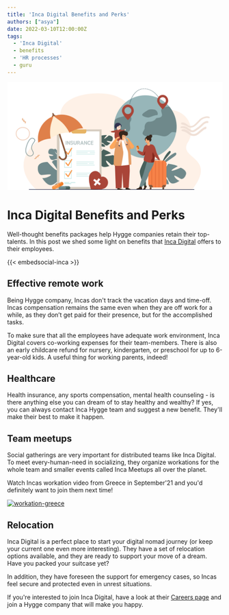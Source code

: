 ```yaml
---
title: 'Inca Digital Benefits and Perks'
authors: ["asya"]
date: 2022-03-10T12:00:00Z
tags:
  - 'Inca Digital'
  - benefits
  - 'HR processes'
  - guru
---
```


![Benefits](/img/posts/benefits.png)

# Inca Digital Benefits and Perks

Well-thought benefits packages help Hygge companies retain their top-talents. In this post we shed some light on benefits that [Inca Digital](https://inca.digital/) offers to their employees. 

{{< embedsocial-inca >}}

## Effective remote work

Being Hygge company, Incas don't track the vacation days and time-off. Incas compensation remains the same even when they are off work for a while, as they don’t get paid for their presence, but for the accomplished tasks. 

To make sure that all the employees have adequate work environment, Inca Digital covers co-working expenses for their team-members. There is also an early childcare refund for nursery, kindergarten, or preschool for up to 6-year-old kids. A useful thing for working parents, indeed!

## Healthcare 

Health insurance, any sports compensation, mental health counseling - is there anything else you can dream of to stay healthy and wealthy? If yes, you can always contact Inca Hygge team and suggest a new benefit. They'll make their best to make it happen.

## Team meetups

Social gatherings are very important for distributed teams like Inca Digital. To meet every-human-need in socializing, they organize workations for the whole team and smaller events called Inca Meetups all over the planet.

Watch Incas workation video from Greece in September'21 and you'd definitely want to join them next time!

[![workation-greece](http://img.youtube.com/vi/SvK9DAd4ruE/0.jpg)](http://www.youtube.com/watch?v=SvK9DAd4ruE "Workation Greece'21")

## Relocation

Inca Digital is a perfect place to start your digital nomad journey (or keep your current one even more interesting). They have a set of relocation options available, and they are ready to support your move of a dream. Have you packed your suitcase yet? 

In addition, they have foreseen the support for emergency cases, so Incas feel secure and protected even in unrest situations. 

If you're interested to join Inca Digital, have a look at their [Careers page](https://inca.digital/careers/) and join a Hygge company that will make you happy.
